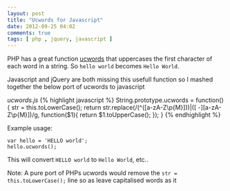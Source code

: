 ```yaml
---
layout: post
title: "Ucwords for Javascript"
date: 2012-09-25 04:02
comments: true
tags: [ php , jquery, javascript ]
---
```


PHP has a great function [ucwords](http://php.net/manual/en/function.ucwords.php) that
uppercases the first character of each word in a string.  So `hello world` becomes `Hello World`.

Javascript and jQuery are both missing this usefull function so I mashed together the below port of ucwords to javascript

_ucwords.js_
{% highlight javascript %}
String.prototype.ucwords = function() {
    str = this.toLowerCase();
    return str.replace(/(^([a-zA-Z\p{M}]))|([ -][a-zA-Z\p{M}])/g,
        function($1){
            return $1.toUpperCase();
        });
}
{% endhighlight %}

Example usage:

```
var hello = 'HELLO world';
hello.ucwords();

```

This will convert `HELLO world` to `Hello World`, etc..

Note: A pure port of PHPs ucwords would remove the `str = this.toLowerCase();` line so as leave
capitalised words as it
